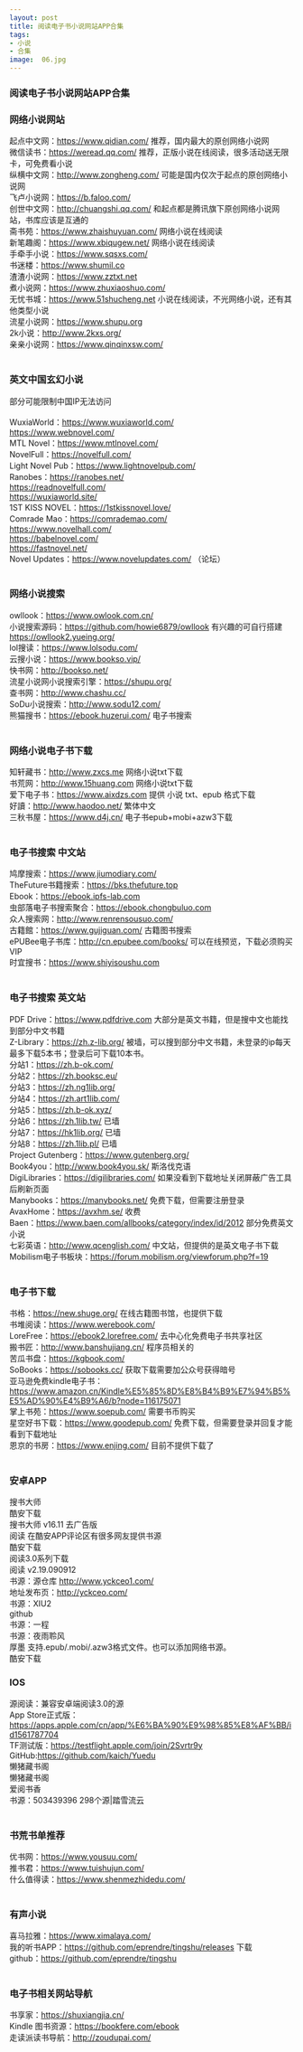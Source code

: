 ```yaml
---
layout: post
title: 阅读电子书小说网站APP合集
tags:
- 小说
- 合集
image:  06.jpg
---
```


### 阅读电子书小说网站APP合集

### 网络小说网站<br>
起点中文网：https://www.qidian.com/ 推荐，国内最大的原创网络小说网<br>
微信读书：https://weread.qq.com/ 推荐，正版小说在线阅读，很多活动送无限卡，可免费看小说<br>
纵横中文网：http://www.zongheng.com/ 可能是国内仅次于起点的原创网络小说网<br>
飞卢小说网：https://b.faloo.com/<br>
创世中文网：http://chuangshi.qq.com/ 和起点都是腾讯旗下原创网络小说网站，书库应该是互通的<br>
斋书苑：https://www.zhaishuyuan.com/ 网络小说在线阅读<br>
新笔趣阁：https://www.xbiqugew.net/ 网络小说在线阅读<br>
手牵手小说：https://www.sqsxs.com/<br>
书迷楼：https://www.shumil.co<br>
渣渣小说网：https://www.zztxt.net<br>
煮小说网：https://www.zhuxiaoshuo.com/<br>
无忧书城：https://www.51shucheng.net 小说在线阅读，不光网络小说，还有其他类型小说<br>
流星小说网：https://www.shupu.org<br>
2k小说：http://www.2kxs.org/<br>
亲亲小说网：https://www.qinqinxsw.com/<br>
<br>
### 英文中国玄幻小说<br>
部分可能限制中国IP无法访问<br>
<br>
WuxiaWorld：https://www.wuxiaworld.com/<br>
https://www.webnovel.com/<br>
MTL Novel：https://www.mtlnovel.com/<br>
NovelFull：https://novelfull.com/<br>
Light Novel Pub：https://www.lightnovelpub.com/<br>
Ranobes：https://ranobes.net/<br>
https://readnovelfull.com/<br>
https://wuxiaworld.site/<br>
1ST KISS NOVEL：https://1stkissnovel.love/<br>
Comrade Mao：https://comrademao.com/<br>
https://www.novelhall.com/<br>
https://babelnovel.com/<br>
https://fastnovel.net/<br>
Novel Updates：https://www.novelupdates.com/ （论坛）<br>
<br>
### 网络小说搜索<br>
owllook：https://www.owlook.com.cn/<br>
小说搜索源码：https://github.com/howie6879/owllook 有兴趣的可自行搭建<br>
https://owllook2.yueing.org/<br>
lol搜读：https://www.lolsodu.com/<br>
云搜小说：https://www.bookso.vip/<br>
快书网：http://bookso.net/<br>
流星小说网小说搜索引擎：https://shupu.org/<br>
查书网：http://www.chashu.cc/<br>
SoDu小说搜索：http://www.sodu12.com/<br>
熊猫搜书：https://ebook.huzerui.com/ 电子书搜索<br>
<br>
### 网络小说电子书下载<br>
知轩藏书：http://www.zxcs.me 网络小说txt下载<br>
书荒网：http://www.15huang.com 网络小说txt下载<br>
爱下电子书：https://www.aixdzs.com 提供 小说 txt、epub 格式下载<br>
好讀：http://www.haodoo.net/ 繁体中文<br>
三秋书屋：https://www.d4j.cn/ 电子书epub+mobi+azw3下载<br>
<br>
### 电子书搜索 中文站<br>
鸠摩搜索：https://www.jiumodiary.com/<br>
TheFuture书籍搜索：https://bks.thefuture.top<br>
Ebook：https://ebook.ipfs-lab.com<br>
虫部落电子书搜索聚合：https://ebook.chongbuluo.com<br>
众人搜索网：http://www.renrensousuo.com/<br>
古籍館：https://www.gujiguan.com/ 古籍图书搜索<br>
ePUBee电子书库：http://cn.epubee.com/books/ 可以在线预览，下载必须购买VIP<br>
时宜搜书：https://www.shiyisoushu.com<br>
<br>
### 电子书搜索 英文站<br>
PDF Drive：https://www.pdfdrive.com 大部分是英文书籍，但是搜中文也能找到部分中文书籍<br>
Z-Library：https://zh.z-lib.org/ 被墙，可以搜到部分中文书籍，未登录的ip每天最多下载5本书；登录后可下载10本书。<br>
分站1：https://zh.b-ok.com/<br>
分站2：https://zh.booksc.eu/<br>
分站3：https://zh.ng1lib.org/<br>
分站4：https://zh.art1lib.com/<br>
分站5：https://zh.b-ok.xyz/<br>
分站6：https://zh.1lib.tw/ 已墙<br>
分站7：https://hk1lib.org/ 已墙<br>
分站8：https://zh.1lib.pl/ 已墙<br>
Project Gutenberg：https://www.gutenberg.org/<br>
Book4you：http://www.book4you.sk/ 斯洛伐克语<br>
DigiLibraries：https://digilibraries.com/ 如果没看到下载地址关闭屏蔽广告工具后刷新页面<br>
Manybooks：https://manybooks.net/ 免费下载，但需要注册登录<br>
AvaxHome：https://avxhm.se/ 收费<br>
Baen：https://www.baen.com/allbooks/category/index/id/2012 部分免费英文小说<br>
七彩英语：http://www.qcenglish.com/ 中文站，但提供的是英文电子书下载<br>
Mobilism电子书板块：https://forum.mobilism.org/viewforum.php?f=19<br>
<br>
### 电子书下载<br>
书格：https://new.shuge.org/ 在线古籍图书馆，也提供下载<br>
书堆阅读：https://www.werebook.com/<br>
LoreFree：https://ebook2.lorefree.com/ 去中心化免费电子书共享社区<br>
搬书匠：http://www.banshujiang.cn/ 程序员相关的<br>
苦瓜书盘：https://kgbook.com/<br>
SoBooks：https://sobooks.cc/ 获取下载需要加公众号获得暗号<br>
亚马逊免费kindle电子书：https://www.amazon.cn/Kindle%E5%85%8D%E8%B4%B9%E7%94%B5%E5%AD%90%E4%B9%A6/b?node=116175071<br>
掌上书苑：https://www.soepub.com/ 需要书币购买<br>
星空好书下载：https://www.goodepub.com/ 免费下载，但需要登录并回复才能看到下载地址<br>
恩京的书房：https://www.enjing.com/ 目前不提供下载了<br>
<br>
### 安卓APP<br>
搜书大师<br>
酷安下载<br>
搜书大师 v16.11 去广告版<br>
阅读 在酷安APP评论区有很多网友提供书源<br>
酷安下载<br>
阅读3.0系列下载<br>
阅读 v2.19.090912<br>
书源：源仓库 http://www.yckceo1.com/<br>
地址发布页：http://yckceo.com/<br>
书源：XIU2<br>
github<br>
书源：一程<br>
书源：夜雨聆风<br>
厚墨 支持.epub/.mobi/.azw3格式文件。也可以添加网络书源。<br>
酷安下载<br>

### IOS<br>
源阅读：兼容安卓端阅读3.0的源<br>
App Store正式版：https://apps.apple.com/cn/app/%E6%BA%90%E9%98%85%E8%AF%BB/id1561787704<br>
TF测试版：https://testflight.apple.com/join/2Svrtr9y<br>
GitHub:https://github.com/kaich/Yuedu<br>
懒猪藏书阁<br>
懒猪藏书阁<br>
爱阅书香<br>
书源：503439396 298个源|踏雪流云<br>
<br>
### 书荒书单推荐<br>
优书网：https://www.yousuu.com/<br>
推书君：https://www.tuishujun.com/<br>
什么值得读：https://www.shenmezhidedu.com/<br>
<br>
### 有声小说<br>
喜马拉雅：https://www.ximalaya.com/<br>
我的听书APP：https://github.com/eprendre/tingshu/releases 下载<br>
github：https://github.com/eprendre/tingshu<br>
<br>
### 电子书相关网站导航<br>
书享家：https://shuxiangjia.cn/<br>
Kindle 图书资源：https://bookfere.com/ebook<br>
走读派读书导航：http://zoudupai.com/<br>
<br>